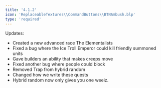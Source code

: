 ```yaml
---
title: '4.1.2'
icon: 'ReplaceableTextures\\CommandButtons\\BTNAmbush.blp'
type: 'required'
---
```

Updates:
 - Created a new advanced race The Elementalists
 - Fixed a bug where the Ice Troll Emperor could kill friendly summoned units
 - Gave builders an ability that makes creeps move
 - Fixed another bug where people could block
 - Removed Trap from hybrid random
 - Changed how we write these quests
 - Hybrid random now only gives you one weeiz.
